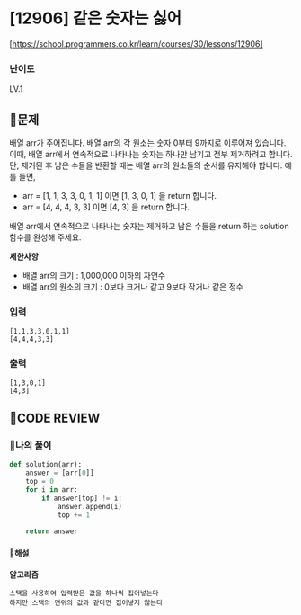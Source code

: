 # [12906] 같은 숫자는 싫어
[https://school.programmers.co.kr/learn/courses/30/lessons/12906]
### **난이도**
LV.1
## **📝문제**
배열 arr가 주어집니다. 배열 arr의 각 원소는 숫자 0부터 9까지로 이루어져 있습니다. 이때, 배열 arr에서 연속적으로 나타나는 숫자는 하나만 남기고 전부 제거하려고 합니다. 단, 제거된 후 남은 수들을 반환할 때는 배열 arr의 원소들의 순서를 유지해야 합니다. 예를 들면,

- arr = [1, 1, 3, 3, 0, 1, 1] 이면 [1, 3, 0, 1] 을 return 합니다.
- arr = [4, 4, 4, 3, 3] 이면 [4, 3] 을 return 합니다.


배열 arr에서 연속적으로 나타나는 숫자는 제거하고 남은 수들을 return 하는 solution 함수를 완성해 주세요.

**제한사항**

- 배열 arr의 크기 : 1,000,000 이하의 자연수
- 배열 arr의 원소의 크기 : 0보다 크거나 같고 9보다 작거나 같은 정수
### **입력**
```
[1,1,3,3,0,1,1]  
[4,4,4,3,3]
```
### **출력**
```
[1,3,0,1]  
[4,3]
```

## **🧐CODE REVIEW**

### **🧾나의 풀이**

```python
def solution(arr):
    answer = [arr[0]]
    top = 0
    for i in arr:
        if answer[top] != i:
            answer.append(i)
            top += 1
    
    return answer
```


#### **📝해설**

**알고리즘**
```
스택을 사용하여 입력받은 값을 하나씩 집어넣는다
하지만 스택의 맨위의 값과 같다면 집어넣지 않는다
```